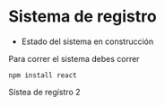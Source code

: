 <h1>Sistema de registro</h1>

- Estado del sistema en construcción

Para correr el sistema debes correr

``` npm install react ```

Sístea de regístro 2